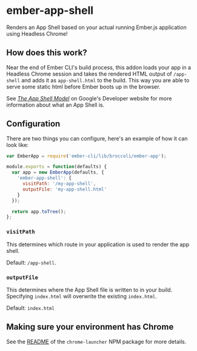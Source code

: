 # ember-app-shell

Renders an App Shell based on your actual running Ember.js application using Headless Chrome!

## How does this work?

Near the end of Ember CLI's build process, this addon loads your app in a Headless Chrome session and takes the rendered HTML output of `/app-shell` and adds it as `app-shell.html` to the build. This way you are able to serve some static html before Ember boots up in the browser.

See _[The App Shell Model](https://developers.google.com/web/fundamentals/architecture/app-shell)_ on Google's Developer website for more information about what an App Shell is.

## Configuration

There are two things you can configure, here's an example of how it can look like:

```javascript
var EmberApp = require('ember-cli/lib/broccoli/ember-app');

module.exports = function(defaults) {
  var app = new EmberApp(defaults, {
    'ember-app-shell': {
      visitPath: '/my-app-shell',
      outputFile: 'my-app-shell.html'
    }
  });

  return app.toTree();
};
```

### `visitPath`

This determines which route in your application is used to render the app shell.

Default: `/app-shell`.

### `outputFile`

This determines where the App Shell file is written to in your build.
Specifying `index.html` will overwrite the existing `index.html`.

Default: `index.html`

## Making sure your environment has Chrome

See the [README](https://www.npmjs.com/package/chrome-launcher#continuous-integration) of the `chrome-launcher` NPM package for more details.
